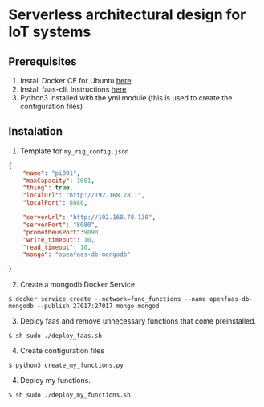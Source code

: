 # Serverless architectural design for IoT systems

## Prerequisites
1. Install Docker CE for Ubuntu [here](https://docs.docker.com/install/linux/docker-ce/ubuntu/)
2. Install faas-cli. Instructions [here](https://github.com/openfaas/faas-cli#get-started-install-the-cli)
3. Python3 installed with the yml module (this is used to create the configuration files)

## Instalation 

1. Template for `my_rig_config.json`

``` json
{
    "name": "pi001",
    "maxCapacity": 1001,
    "thing": true,
    "localUrl": "http://192.168.78.1",
    "localPort": 8080,

    "serverUrl": "http://192.168.78.130",
    "serverPort": "8080",
    "prometheusPort":9090,
    "write_timeout": 10,
    "read_timeout": 10,
    "mongo": "openfaas-db-mongodb"

}
```
2. Create a mongodb Docker Service
```
$ docker service create --network=func_functions --name openfaas-db-mongodb --publish 27017:27017 mongo mongod
```

3. Deploy faas and remove unnecessary functions that come preinstalled.
```
$ sh sudo ./deploy_faas.sh
```

4. Create configuration files 
```
$ python3 create_my_functions.py
```
4. Deploy my functions.

```
$ sh sudo ./deploy_my_functions.sh
```
